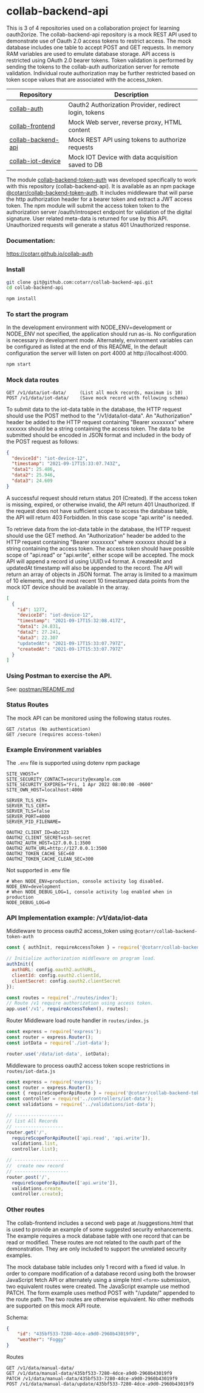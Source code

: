 # collab-backend-api

This is 3 of 4 repositories used on a collaboration project for learning oauth2orize.
The collab-backend-api repository is a mock REST API used to demonstrate use of Oauth 2.0 access tokens to restrict access.
The mock database includes one table to accept POST and GET requests.
In memory RAM variables are used to emulate database storage.
API access is restricted using OAuth 2.0 bearer tokens.
Token validation is performed by sending the tokens to the collab-auth authorization server for remote validation.
Individual route authorization may be further restricted based on token scope values that are associated with the access_token.

|                        Repository                                  |                   Description                         |
| ------------------------------------------------------------------ | ----------------------------------------------------- |
| [collab-auth](https://github.com/cotarr/collab-auth)               | Oauth2 Authorization Provider, redirect login, tokens |
| [collab-frontend](https://github.com/cotarr/collab-frontend)       | Mock Web server, reverse proxy, HTML content          |
| [collab-backend-api](https://github.com/cotarr/collab-backend-api) | Mock REST API using tokens to authorize requests      |
| [collab-iot-device](https://github.com/cotarr/collab-iot-device)   | Mock IOT Device with data acquisition saved to DB     |


The module [collab-backend-token-auth](https://github.com/cotarr/collab-backend-token-auth)
was developed specifically to work with this repository (collab-backend-api).
It is available as an npm package 
[@cotarr/collab-backend-token-auth](https://www.npmjs.com/package/@cotarr/collab-backend-token-auth).
It includes middleware that will parse the http authorization header for a bearer token and extract a JWT access token.
The npm module will submit the access token token to the authorization server /oauth/introspect endpoint 
for validation of the digital signature. User related meta-data is returned for use by this API. 
Unauthorized requests will generate a status 401 Unauthorized response. 

### Documentation:

https://cotarr.github.io/collab-auth

### Install

```bash
git clone git@github.com:cotarr/collab-backend-api.git
cd collab-backend-api

npm install

```

### To start the program

In the development environment with NODE_ENV=development or NODE_ENV not specified,
the application should run as-is. No configuration is necessary in development mode.
Alternately, environment variables can be configured as listed at the end of this README,
In the default configuration the server will listen on port 4000 at http://localhost:4000.

```bash
npm start
```

### Mock data routes
```
GET /v1/data/iot-data/     (List all mock records, maximum is 10)
POST /v1/data/iot-data/    (Save mock record with following schema)
```

To submit data to the iot-data table in the database, the HTTP request should
use the POST method to the "/v1/data/iot-data". An "Authorization" header be added to the HTTP request
containing "Bearer xxxxxxxx" where xxxxxxx should be a string containing the access token.
The data to be submitted should be encoded in JSON format and included
in the body of the POST request as follows:

```json
{
  "deviceId": "iot-device-12",
  "timestamp": "2021-09-17T15:33:07.743Z",
  "data1": 25.486,
  "data2": 25.946,
  "data3": 24.609
}  
```

A successful request should return status 201 (Created). If the access token is missing,
expired, or otherwise invalid, the API return 401 Unauthorized. If the request does not
have sufficient scope to access the database table, the API will return 403 Forbidden.
In this case scope "api.write" is needed.

To retrieve data from the iot-data table in the database, the HTTP request should
use the GET method. An "Authorization" header be added to the HTTP request
containing "Bearer xxxxxxxx" where xxxxxxx should be a string containing the access token.
The access token should have possible scope of "api.read" or "api.write", either scope will be accepted.
The mock API will append a record id using UUID.v4 format.
A createdAt and updatedAt timestamp will also be appended to the record.
The API will return an array of objects in JSON format.
The array is limited to a maximum of 10 elements, and the most recent 10
timestamped data points from the mock IOT device should be available in the array.

```json
[
  {
    "id": 1277,
    "deviceId": "iot-device-12",
    "timestamp": "2021-09-17T15:32:08.417Z",
    "data1": 24.831,
    "data2": 27.241,
    "data3": 22.307
    "updatedAt": "2021-09-17T15:33:07.797Z",
    "createdAt": "2021-09-17T15:33:07.797Z"
  }
]
```

### Using Postman to exercise the API.

See: [postman/README.md](postman/README.md)

### Status Routes

The mock API can be monitored using the following status routes.

```
GET /status (No authentication)
GET /secure (requires access-token)
```

### Example Environment variables

The `.env` file is supported using dotenv npm package

```
SITE_VHOST=*
SITE_SECURITY_CONTACT=security@example.com
SITE_SECURITY_EXPIRES="Fri, 1 Apr 2022 08:00:00 -0600"
SITE_OWN_HOST=localhost:4000

SERVER_TLS_KEY=
SERVER_TLS_CERT=
SERVER_TLS=false
SERVER_PORT=4000
SERVER_PID_FILENAME=

OAUTH2_CLIENT_ID=abc123
OAUTH2_CLIENT_SECRET=ssh-secret
OAUTH2_AUTH_HOST=127.0.0.1:3500
OAUTH2_AUTH_URL=http://127.0.0.1:3500
OAUTH2_TOKEN_CACHE_SEC=60
OAUTH2_TOKEN_CACHE_CLEAN_SEC=300
```

Not supported in .env file

```
# When NODE_ENV=production, console activity log disabled.
NODE_ENV=development
# When NODE_DEBUG_LOG=1, console activity log enabled when in production
NODE_DEBUG_LOG=0
```

### API Implementation example:  /v1/data/iot-data

Middleware to process oauth2 access_token using `@cotarr/collab-backend-token-auth`

```js
const { authInit, requireAccessToken } = require('@cotarr/collab-backend-token-auth');

// Initialize authorization middleware on program load.
authInit({
  authURL: config.oauth2.authURL,
  clientId: config.oauth2.clientId,
  clientSecret: config.oauth2.clientSecret
});

const routes = require('./routes/index');
// Route /v1 require authorization using access token.
app.use('/v1', requireAccessToken(), routes);
```

Router Middleware load route handler in `routes/index.js`

```js
const express = require('express');
const router = express.Router();
const iotData = require('./iot-data');

router.use('/data/iot-data', iotData);
```

Middleware to process oauth2 access token scope restrictions in `routes/iot-data.js`

```js
const express = require('express');
const router = express.Router();
const { requireScopeForApiRoute } = require('@cotarr/collab-backend-token-auth');
const controller = require('../controllers/iot-data');
const validations = require('../validations/iot-data');

// ------------------
// list All Records
// ------------------
router.get('/',
  requireScopeForApiRoute(['api.read', 'api.write']),
  validations.list,
  controller.list);

// --------------------
//  create new record
// --------------------
router.post('/',
  requireScopeForApiRoute(['api.write']),
  validations.create,
  controller.create);
```

### Other routes

The collab-frontend includes a second web page at /suggestions.html
that is used to provide an example of some suggested security enhancements.
The example requires a mock database table with one record that can be
read or modified. These routes are not related to the oauth part of the
demonstration. They are only included to support the unrelated security examples.

The mock database table includes only 1 record with a fixed id value.
In order to compare modification of a database record using both the
browser JavaScript fetch API or alternately using a simple html `<form>` submission,
two equivalent routes were created.
The JavaScript example use method PATCH.
The form example uses method POST with "/update/" appended to the route path.
The two routes are otherwise equivalent.
No other methods are supported on this mock API route.

Schema:

```json
{
    "id": "435bf533-7280-4dce-a9d0-2960b43019f9",
    "weather": "Foggy"
}
```

Routes

```
GET /v1/data/manual-data/
GET /v1/data/manual-data/435bf533-7280-4dce-a9d0-2960b43019f9
PATCH /v1/data/manual-data/435bf533-7280-4dce-a9d0-2960b43019f9
POST /v1/data/manual-data/update/435bf533-7280-4dce-a9d0-2960b43019f9
```
